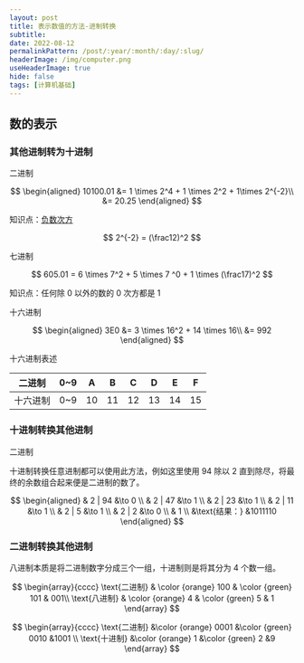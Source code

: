 ```yaml
---
layout: post
title: 表示数值的方法-进制转换
subtitle:
date: 2022-08-12
permalinkPattern: /post/:year/:month/:day/:slug/
headerImage: /img/computer.png
useHeaderImage: true
hide: false
tags: [计算机基础]
---
```


## 数的表示

### 其他进制转为十进制

二进制

$$
\begin{aligned}
10100.01 &= 1 \times 2^4 + 1 \times 2^2 + 1\times 2^{-2}\\
&= 20.25
\end{aligned}
$$

知识点：[负数次方](https://baike.baidu.com/item/%E8%B4%9F%E6%AC%A1%E6%96%B9/172035)

$$
2^{-2} = (\frac12)^2
$$

七进制

$$
605.01 = 6 \times 7^2 + 5 \times 7 ^0 + 1 \times (\frac17)^2
$$

知识点：任何除 0 以外的数的 0 次方都是 1

十六进制

$$
\begin{aligned}
3E0 &= 3 \times 16^2 + 14 \times 16\\
&= 992
\end{aligned}
$$

十六进制表述

| 二进制   | 0~9 | A   | B   | C   | D   | E   | F   |
| -------- | --- | --- | --- | --- | --- | --- | --- |
| 十六进制 | 0~9 | 10  | 11  | 12  | 13  | 14  | 15  |

### 十进制转换其他进制

二进制

十进制转换任意进制都可以使用此方法，例如这里使用 94 除以 2 直到除尽，将最终的余数组合起来便是二进制的数了。

$$
\begin{aligned}
& 2 | 94 &\to 0 \\
& 2 | 47 &\to 1 \\
& 2 | 23 &\to 1 \\
& 2 | 11 &\to 1 \\
& 2 | 5  &\to 1 \\
& 2 | 2  &\to 0 \\
& 1 \\
&\text{结果：} &1011110
\end{aligned}
$$

### 二进制转换其他进制

八进制本质是将二进制数字分成三个一组，十进制则是将其分为 4 个数一组。

$$
\begin{array}{cccc}
\text{二进制}
& \color {orange} 100
& \color {green} 101
& 001\\
\text{八进制}
& \color {orange} 4
& \color {green} 5
& 1
\end{array}
$$

$$
\begin{array}{cccc}
\text{二进制}
&\color {orange} 0001
&\color {green} 0010
&1001 \\
\text{十进制}
&\color {orange} 1
&\color {green} 2
&9
\end{array}
$$
